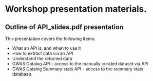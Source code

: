 # Workshop presentation materials.

## Outline of API_slides.pdf presentation

This presentation covers the following items:

* What an API is, and when to use it
* How to extract data via an API
* Understand the returned data
* GWAS Catalog API - access to the manually curated dataset via API
* GWAS Catalog Summary stats API - access to the summary stats database.

